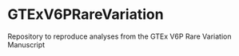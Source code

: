 # GTExV6PRareVariation
Repository to reproduce analyses from the GTEx V6P Rare Variation Manuscript

